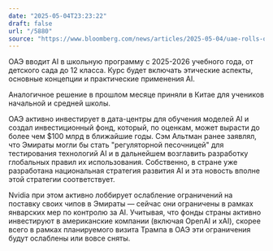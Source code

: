 ```yaml
---
date: "2025-05-04T23:23:22"
draft: false
url: "/5880"
source: "https://www.bloomberg.com/news/articles/2025-05-04/uae-rolls-out-ai-for-schoolkids-in-new-push-for-sector-forefront"
---
```


ОАЭ вводит AI в школьную программу с 2025-2026 учебного года, от детского сада до 12 класса. Курс будет включать этические аспекты, основные концепции и практические применения AI.

Аналогичное решение в прошлом месяце приняли в Китае для учеников начальной и средней школы.

ОАЭ активно инвестирует в дата-центры для обучения моделей AI и создал инвестиционный фонд, который, по оценкам, может вырасти до более чем $100 млрд в ближайшие годы. Сэм Альтман ранее заявлял, что Эмираты могли бы стать "регуляторной песочницей" для тестирования технологий AI и в дальнейшем возглавить разработку глобальных правил их использования. Собственно, в стране уже разработана национальная стратегия развития AI и эта новость вполне этой стратегии соответствует.

Nvidia при этом активно лоббирует ослабление ограничений на поставку своих чипов в Эмираты — сейчас они ограничены в рамках январских мер по контролю за AI. Учитывая, что фонды страны активно инвестируют в американские компании (включая OpenAI и xAI), скорее всего в рамках планируемого визита Трампа в ОАЭ эти ограничения будут ослаблены или вовсе сняты.
